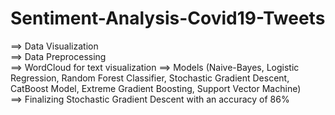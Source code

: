 # Sentiment-Analysis-Covid19-Tweets
==> Data Visualization  
==> Data Preprocessing  
==> WordCloud for text visualization
==> Models (Naive-Bayes, Logistic Regression, Random Forest Classifier, Stochastic Gradient Descent, CatBoost Model, Extreme Gradient Boosting, Support Vector Machine)    
==> Finalizing Stochastic Gradient Descent with an accuracy of 86%

